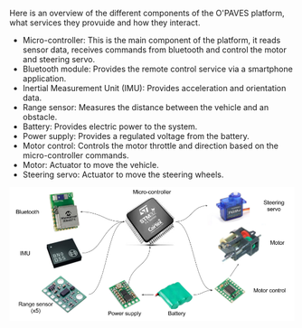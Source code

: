 
Here is an overview of the different components of the O'PAVES platform, what
services they provuide and how they interact.

 - Micro-controller: This is the main component of the platform, it reads
   sensor data, receives commands from bluetooth and control the motor and
   steering servo.
 - Bluetooth module: Provides the remote control service via a smartphone
   application.
 - Inertial Measurement Unit (IMU): Provides acceleration and orientation data.
 - Range sensor: Measures the distance between the vehicle and an obstacle.
 - Battery: Provides electric power to the system.
 - Power supply: Provides a regulated voltage from the battery.
 - Motor control: Controls the motor throttle and direction based on the
   micro-controller commands.
 - Motor: Actuator to move the vehicle. 
 - Steering servo: Actuator to move the steering wheels.
 
![](doc/media/OPAVES_hardware_overview.png)
